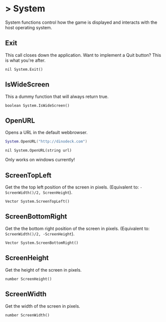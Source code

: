# > System

System functions control how the game is displayed and interacts with  the host operating system.

## Exit

This call closes down the application. Want to implement a Quit button? This is what you're after.

`nil System.Exit()`

## IsWideScreen

This a dummy function that will always return true.

`boolean System.IsWideScreen()`

## OpenURL

Opens a URL in the default webbrowser.

```lua
System.OpenURL("http://dinodeck.com")
```

`nil System.OpenURL(string url)`

<aside class="warning">Only works on windows currently!</aside>

## ScreenTopLeft

Get the the top left position of the screen in pixels. (Equivalent to: `-ScreenWidth()/2, ScreenHeight`).

`Vector System.ScreenTopLeft()`

## ScreenBottomRight

Get the the bottom right position of the screen in pixels. (Equivalent to: `ScreenWidth()/2, -ScreenHeight`).

`Vector System.ScreenBottomRight()`

## ScreenHeight

Get the height of the screen in pixels.

`number ScreenHeight()`

## ScreenWidth

Get the width of the screen in pixels.

`number ScreenWidth()`
